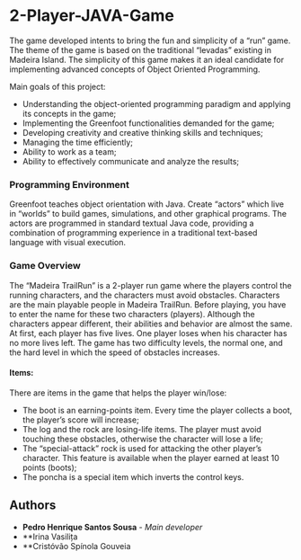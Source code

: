 # 2-Player-JAVA-Game

The game developed intents to bring the fun and simplicity of a “run” game. The theme of the game is based on the traditional “levadas” existing in Madeira Island. 
The simplicity of this game makes it an ideal candidate for implementing advanced concepts of Object Oriented Programming.

Main goals of this project:
* Understanding the object-oriented programming paradigm and applying its concepts in the game;
* Implementing the Greenfoot functionalities demanded for the game;
* Developing creativity and creative thinking skills and techniques;
* Managing the time efficiently;
* Ability to work as a team;
* Ability to effectively communicate and analyze the results;

### Programming Environment

Greenfoot teaches object orientation with Java. Create “actors” which live in “worlds” to build games, simulations, and other graphical programs.
The actors are programmed in standard textual Java code, providing a combination of programming experience in a traditional text-based language with visual execution.

### Game Overview

The “Madeira TrailRun” is a 2-player run game where the players control the running characters, and the characters must avoid obstacles.
Characters are the main playable people in Madeira TrailRun. Before playing, you have to enter the name for these two characters (players). Although the characters appear different, their abilities and behavior are almost the same. At first, each player has five lives. One player loses when his character has no more lives left.
The game has two difficulty levels, the normal one, and the hard level in which the speed of obstacles increases.

#### Items:

There are items in the game that helps the player win/lose:
* The boot is an earning-points item. Every time the player collects a boot, the player’s score will increase;
* The log and the rock are losing-life items. The player must avoid touching these obstacles, otherwise the character will lose a life;
* The “special-attack” rock is used for attacking the other player’s character. This feature is available when the player earned at least 10 points (boots);
* The poncha is a special item which inverts the control keys.

## Authors

* **Pedro Henrique Santos Sousa** - *Main developer*
* **Irina Vasilița
* **Cristóvão Spínola Gouveia
